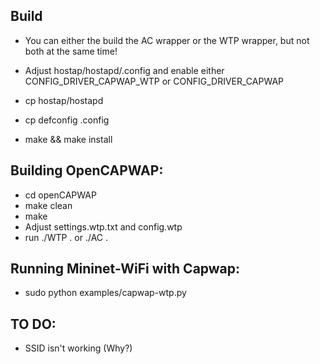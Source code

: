 ## Build

* You can either the build the AC wrapper or the WTP wrapper, but not both at the same time!  
* Adjust hostap/hostapd/.config and enable either CONFIG_DRIVER_CAPWAP_WTP or CONFIG_DRIVER_CAPWAP  

* cp hostap/hostapd  
* cp defconfig .config  
* make && make install  

## Building OpenCAPWAP:  
* cd openCAPWAP  
* make clean  
* make  
* Adjust settings.wtp.txt and config.wtp
* run ./WTP . or ./AC .

## Running Mininet-WiFi with Capwap:  
* sudo python examples/capwap-wtp.py

## TO DO:  
* SSID isn't working (Why?)

